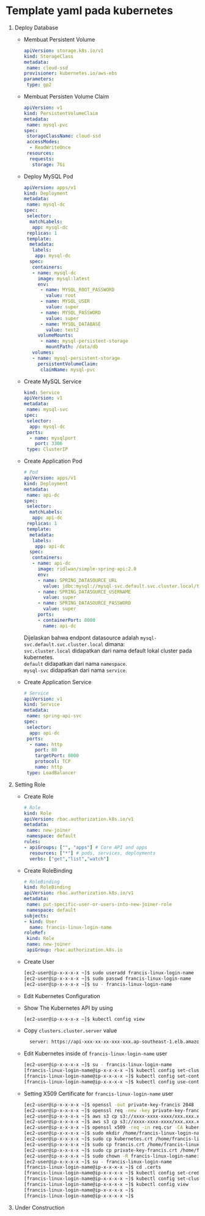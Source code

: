 # Template yaml pada kubernetes

1. Deploy Database
   * Membuat Persistent Volume

      ```yaml
      apiVersion: storage.k8s.io/v1
      kind: StorageClass
      metadata:
       name: cloud-ssd
      provisioner: kubernetes.io/aws-ebs
      parameters:
       type: gp2
      ```
   * Membuat Persisten Volume Claim

      ```yaml
      apiVersion: v1
      kind: PersistentVolumeClaim
      metadata:
       name: mysql-pvc
      spec:
       storageClassName: cloud-ssd
       accessModes:
        - ReadWriteOnce
       resources:
        requests:
         storage: 7Gi
      ```
   * Deploy MySQL Pod

      ```yaml
      apiVersion: apps/v1
      kind: Deployment
      metadata:
       name: mysql-dc
      spec:
       selector:
        matchLabels:
         app: mysql-dc
       replicas: 1
       template: 
        metadata:
         labels:
          app: mysql-dc
        spec:
         containers:
         - name: mysql-dc
           image: mysql:latest
           env:
            - name: MYSQL_ROOT_PASSWORD
              value: root
            - name: MYSQL_USER
              value: super
            - name: MYSQL_PASSWORD
              value: super
            - name: MYSQL_DATABASE
              value: test2
           volumeMounts:
            - name: mysql-persistent-storage
              mountPath: /data/db
         volumes:
         - name: mysql-persistent-storage
           persistentVolumeClaim:
            claimName: mysql-pvc
      ```
   * Create MySQL Service

      ```yaml
      kind: Service
      apiVersion: v1
      metadata:
       name: mysql-svc
      spec:
       selector:
        app: mysql-dc
       ports:
        - name: mysqlport
          port: 3306
       type: ClusterIP
      ```

   * Create Application Pod
      ```yaml
      # Pod
      apiVersion: apps/v1
      kind: Deployment
      metadata:
       name: api-dc
      spec:
       selector:
        matchLabels:
         app: api-dc
       replicas: 1
       template:
        metadata:
         labels:
          app: api-dc
        spec:
         containers:
         - name: api-dc
           image: ridlwan/simple-spring-api:2.0
           env:
           - name: SPRING_DATASOURCE_URL
             value: jdbc:mysql://mysql-svc.default.svc.cluster.local/test2?useSSL=false&serverTimezone=UTC&allowPublicKeyRetrieval=true
           - name: SPRING_DATASOURCE_USERNAME
             value: super
           - name: SPRING_DATASOURCE_PASSWORD
             value: super
           ports:
           - containerPort: 8000
             name: api-dc
      ```
      
     Dijelaskan bahwa endpont datasource adalah `mysql-svc.default.svc.cluster.local` dimana:  
     `svc.cluster.local` didapatkan dari nama default lokal cluster pada kubernetes.  
     `default` didapatkan dari nama `namespace`.  
     `mysql-svc` didapatkan dari nama `service`.

   * Create Application Service
      ```yaml
      # Service
      apiVersion: v1
      kind: Service
      metadata:
       name: spring-api-svc
      spec:
       selector:
        app: api-dc
       ports:
        - name: http
          port: 80
          targetPort: 8000
          protocol: TCP
          name: http
       type: LoadBalancer
      ```
2. Setting Role
   * Create Role
      ```yaml
      # Role
      kind: Role
      apiVersion: rbac.authorization.k8s.io/v1
      metadata:
       name: new-joiner
       namespace: default
      rules:
      - apiGroups: ["", "apps"] # Core API and apps
        resources: ["*"] # pods, services, deployments
        verbs: ["get","list","watch"]
      ```  
   * Create RoleBinding 
      ```yaml
      # RoleBinding
      kind: RoleBinding
      apiVersion: rbac.authorization.k8s.io/v1
      metadata:
       name: put-specific-user-or-users-into-new-joiner-role
       namespace: default
      subjects:
      - kind: User
        name: francis-linux-login-name
      roleRef:
       kind: Role
       name: new-joiner
       apiGroup: rbac.authorization.k8s.io
      ```  
   * Create User
      ```bash
      [ec2-user@ip-x-x-x-x ~]$ sudo useradd francis-linux-login-name
      [ec2-user@ip-x-x-x-x ~]$ sudo passwd francis-linux-login-name
      [ec2-user@ip-x-x-x-x ~]$ su - francis-linux-login-name
      ``` 
   * Edit Kubernetes Configuration
   * Show The Kubernetes API by using
      ```bash
      [ec2-user@ip-x-x-x-x ~]$ kubectl config view
      ``` 
   * Copy `clusters.cluster.server` value
      ```bash
        server: https://api-xxx-xx-xx-xxx-xxx.ap-southeast-1.elb.amazonaws.com
      ``` 

   * Edit Kubernetes inside of `francis-linux-login-name` user
      ```bash
      [ec2-user@ip-x-x-x-x ~]$ su - francis-linux-login-name
      [francis-linux-login-name@ip-x-x-x-x ~]$ kubectl config set-cluster xxx.xxx.xxx --server=https://api-xxx-xx-xx-xxx-xxx.ap-southeast-1.elb.amazonaws.com
      [francis-linux-login-name@ip-x-x-x-x ~]$ kubectl config set-context mycontext --user francis-linux-login-name --cluster xxxx.xxx.xxx
      [francis-linux-login-name@ip-x-x-x-x ~]$ kubectl config use-context mycontext
      ``` 
   * Setting X509 Certificate for `francis-linux-login-name` user
      ```bash
      [ec2-user@ip-x-x-x-x ~]$ openssl -out private-key-francis 2048
      [ec2-user@ip-x-x-x-x ~]$ openssl req -new -key private-key-francis.key -out req.csr -subj "/CN=francis-linux-login-name/O=francis-linux-login-name"
      [ec2-user@ip-x-x-x-x ~]$ aws s3 cp s3://xxxx-xxxx-xxxx/xxx.xxx.xxx/pki/private/ca/213132232132131231312.key kubernetes.key
      [ec2-user@ip-x-x-x-x ~]$ aws s3 cp s3://xxxx-xxxx-xxxx/xxx.xxx.xxx/pki/issued/ca/1212121212121212121212.crt kubernetes.crt
      [ec2-user@ip-x-x-x-x ~]$ openssl x509 -req -in req.csr -CA kubernetes.crt -CAkey kubernetes.key -CAcreateserial -out francis.crt -days 365
      [ec2-user@ip-x-x-x-x ~]$ sudo mkdir /home/francis-linux-login-name/.certs
      [ec2-user@ip-x-x-x-x ~]$ sudo cp kubernetes.crt /home/francis-linux-login-name/.certs
      [ec2-user@ip-x-x-x-x ~]$ sudo cp francis.crt /home/francis-linux-login-name/.certs
      [ec2-user@ip-x-x-x-x ~]$ sudo cp private-key-francis.crt /home/francis-linux-login-name/.certs
      [ec2-user@ip-x-x-x-x ~]$ sudo chown -R francis-linux-login-name:francis-linux-login-name /home/francis-linux-login-name/.certs/
      [ec2-user@ip-x-x-x-x ~]$ su - francis-linux-login-name
      [francis-linux-login-name@ip-x-x-x-x ~]$ cd .certs
      [francis-linux-login-name@ip-x-x-x-x ~]$ kubectl config set-credentials francis-linux-login-name --client-certificate=francis.crt --client-key=private-key-francis.key
      [francis-linux-login-name@ip-x-x-x-x ~]$ kubectl config set-cluster xxxx.xxx.xxxx --certificate-authority=kubernetes.crt
      [francis-linux-login-name@ip-x-x-x-x ~]$ kubectl config view
      [francis-linux-login-name@ip-x-x-x-x ~]$
      [francis-linux-login-name@ip-x-x-x-x ~]$
      ``` 
3. Under Construction
